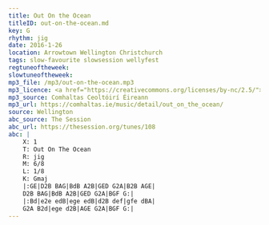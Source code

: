 ```yaml
---
title: Out On the Ocean
titleID: out-on-the-ocean.md
key: G
rhythm: jig
date: 2016-1-26
location: Arrowtown Wellington Christchurch
tags: slow-favourite slowsession wellyfest
regtuneoftheweek:
slowtuneoftheweek:
mp3_file: /mp3/out-on-the-ocean.mp3
mp3_licence: <a href="https://creativecommons.org/licenses/by-nc/2.5/">CC-BY-NC-2.5</a>
mp3_source: Comhaltas Ceoltóirí Éireann
mp3_url: https://comhaltas.ie/music/detail/out_on_the_ocean/
source: Wellington
abc_source: The Session
abc_url: https://thesession.org/tunes/108
abc: |
    X: 1
    T: Out On The Ocean
    R: jig
    M: 6/8
    L: 1/8
    K: Gmaj
    |:GE|D2B BAG|BdB A2B|GED G2A|B2B AGE|
    D2B BAG|BdB A2B|GED G2A|BGF G:|
    |:Bd|e2e edB|ege edB|d2B def|gfe dBA|
    G2A B2d|ege d2B|AGE G2A|BGF G:|
---
```

